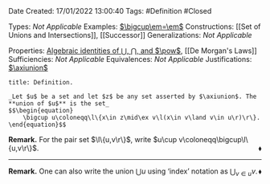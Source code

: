 <br />
<br />

Date Created: 17/01/2022 13:00:40
Tags: #Definition #Closed 

Types: _Not Applicable_
Examples: [$\bigcup\em=\em$](Union%20of%20empty%20set%20is%20empty.md)
Constructions: [[Set of Unions and Intersections]], [[Successor]]
Generalizations: _Not Applicable_

Properties: [Algebraic identities of $\bigcup$, $\bigcap$, and $\pow$](Algebraic%20identities%20of%20unions,%20intersections,%20and%20power%20sets.md), [[De Morgan's Laws]]
Sufficiencies: _Not Applicable_
Equivalences: _Not Applicable_
Justifications: [$\axiunion$](Axiom%20of%20Union.md)

``` ad-Definition
title: Definition.

_Let $u$ be a set and let $z$ be any set asserted by $\axiunion$. The **union of $u$** is the set_
$$\begin{equation}
    \bigcup u\coloneqq\l\{x\in z\mid\ex v\l(x\in v\land v\in u\r)\r\}.
\end{equation}$$

```

**Remark.** For the pair set $\l\{u,v\r\}$, write $u\cup v\coloneqq\bigcup\l\{u,v\r\}$.<span style="float:right;">$\blacklozenge$</span>

---

**Remark.** One can also write the union $\bigcup u$ using $\textrm{`}$index$\textrm{'}$ notation as $\bigcup_{v\in u}v$.<span style="float:right;">$\blacklozenge$</span>
